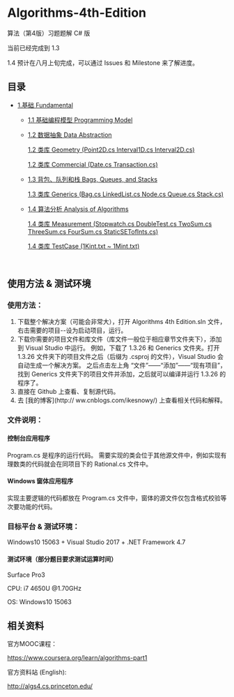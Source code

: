 # Algorithms-4th-Edition

算法（第4版）习题题解 C# 版  

当前已经完成到 1.3  

1.4 预计在八月上旬完成，可以通过 Issues 和 Milestone 来了解进度。 

## 目录

- [1.基础 Fundamental](https://github.com/ikesnowy/Algorithms-4th-Edition-in-Csharp/tree/master/1%20Fundamental)
  - [1.1 基础编程模型 Programming Model](https://github.com/ikesnowy/Algorithms-4th-Edition-in-Csharp/tree/master/1%20Fundamental/1.1)  

  - [1.2 数据抽象 Data Abstraction](https://github.com/ikesnowy/Algorithms-4th-Edition-in-Csharp/tree/master/1%20Fundamental/1.2) 

    [1.2 类库 Geometry (Point2D.cs Interval1D.cs Interval2D.cs)](https://github.com/ikesnowy/Algorithms-4th-Edition-in-Csharp/tree/master/1%20Fundamental/1.2/Geometry) 

    [1.2 类库 Commercial (Date.cs Transaction.cs)](https://github.com/ikesnowy/Algorithms-4th-Edition-in-Csharp/tree/master/1%20Fundamental/1.2/Commercial)  

  - [1.3 背包、队列和栈 Bags, Queues, and Stacks](https://github.com/ikesnowy/Algorithms-4th-Edition-in-Csharp/tree/master/1%20Fundamental/1.3)

    [1.3 类库 Generics (Bag.cs LinkedList.cs Node.cs Queue.cs Stack.cs)](https://github.com/ikesnowy/Algorithms-4th-Edition-in-Csharp/tree/master/1%20Fundamental/1.3/Generics)

  - [1.4 算法分析 Analysis of Algorithms](https://github.com/ikesnowy/Algorithms-4th-Edition-in-Csharp/tree/master/1%20Fundamental/1.4)

    [1.4 类库 Measurement (Stopwatch.cs DoubleTest.cs TwoSum.cs ThreeSum.cs FourSum.cs StaticSETofInts.cs)](https://github.com/ikesnowy/Algorithms-4th-Edition-in-Csharp/tree/master/1%20Fundamental/1.4/Measurement)

    [1.4 类库 TestCase (1Kint.txt ~ 1Mint.txt)](https://github.com/ikesnowy/Algorithms-4th-Edition-in-Csharp/tree/master/1%20Fundamental/1.4/TestCase)

    ​

## 使用方法 & 测试环境

### 使用方法：  

1. 下载整个解决方案（可能会非常大），打开 Algorithms 4th Edition.sln 文件，右击需要的项目--设为启动项目，运行。  
2. 下载你需要的项目文件和库文件（库文件一般位于相应章节文件夹下），添加到 Visual Studio 中运行。 
   例如，下载了 1.3.26 和 Generics 文件夹。打开 1.3.26 文件夹下的项目文件之后（后缀为 .csproj 的文件），Visual Studio 会自动生成一个解决方案。 
   之后点击左上角 “文件”——“添加”——“现有项目”，找到 Generics 文件夹下的项目文件并添加，之后就可以编译并运行 1.3.26 的程序了。  
3. 直接在 Github 上查看、复制源代码。  
4. 去 [我的博客](http:// ww.cnblogs.com/ikesnowy/) 上查看相关代码和解释。  

### 文件说明：

#### 控制台应用程序  

Program.cs 是程序的运行代码。 
需要实现的类会位于其他源文件中，例如实现有理数类的代码就会在同项目下的 Rational.cs 文件中。  

#### Windows 窗体应用程序

实现主要逻辑的代码都放在 Program.cs 文件中，窗体的源文件仅包含格式校验等次要功能的代码。  

### 目标平台 & 测试环境：  

Windows10 15063 + Visual Studio 2017 + .NET Framework 4.7  

#### 测试环境（部分题目要求测试运算时间）  

Surface Pro3

CPU: i7 4650U @1.70GHz

OS: Windows10 15063

## 相关资料  

官方MOOC课程： 

https://www.coursera.org/learn/algorithms-part1

官方资料站 (English):

http://algs4.cs.princeton.edu/

